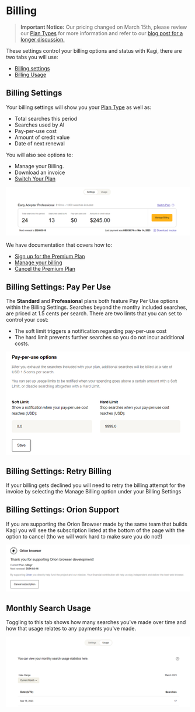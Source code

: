 # Billing

> **Important Notice:** Our pricing changed on March 15th, please review our [Plan Types](./plan/plan-types.md) for more information and refer to our [blog post for a longer discussion.](https://blog.kagi.com/update-kagi-search-pricing)

These settings control your billing options and status with Kagi, there are two tabs you will use:
* [Billing settings](https://kagi.com/settings?p=billing)
* [Billing Usage](https://kagi.com/settings?p=consumption)

## Billing Settings
Your billing settings will show you your [Plan Type](./plan/plan-types.md) as well as:
* Total searches this period
* Searches used by AI
* Pay-per-use cost
* Amount of credit value
* Date of next renewal 

You will also see options to:
* Manage your Billing.
* Download an invoice 
* [Switch Your Plan](./plan/plan-types.md)

![Billing Settings](media/billing_settings.png)

We have documentation that covers how to:
  - [Sign up for the Premium Plan](../plans/premium-plan.md#signing_up)
  - [Manage your billing](../plans/premium-plan.md#managing_billing)
  - [Cancel the Premium Plan](../plans/premium-plan.md#cancel_premium)

## Billing Settings: Pay Per Use 
The **Standard** and **Professional** plans both feature Pay Per Use options within the Billing Settings. Searches beyond the monthy included searches, are priced at 1.5 cents per search. There are two limts that you can set to control your cost:

* The soft limit triggers a notification regarding pay-per-use cost
* The hard limit prevents further searches so you do not incur additional costs.

![Billing Settings](media/pay_per_use.PNG)

## Billing Settings: Retry Billing
If your billing gets declined you will need to retry the billing attempt for the invoice by selecting the Manage Billing option under your Billing Settings 

## Billing Settings: Orion Support
If you are supporting the Orion Browser made by the same team that builds Kagi you will see the subscription listed at the bottom of the page with the option to cancel (tho we will work hard to make sure you do not!)

![Billing Settings Orion](media/billing_settings_orion.PNG)

## Monthly Search Usage 
Toggling to this tab shows how many searches you've made over time and how that usage relates to any payments you've made.

![Billing Settings Usage](media/billing_settings_usage.PNG)


